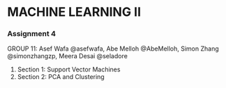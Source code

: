 # MACHINE LEARNING II
### Assignment 4
GROUP 11: Asef Wafa @asefwafa, Abe Melloh @AbeMelloh, Simon Zhang @simonzhangzp, Meera Desai @seladore

1. Section 1: Support Vector Machines
1. Section 2: PCA and Clustering
